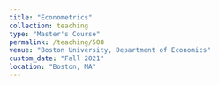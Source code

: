```yaml
---
title: "Econometrics"
collection: teaching
type: "Master's Course"
permalink: /teaching/508
venue: "Boston University, Department of Economics"
custom_date: "Fall 2021"
location: "Boston, MA"
---
```

